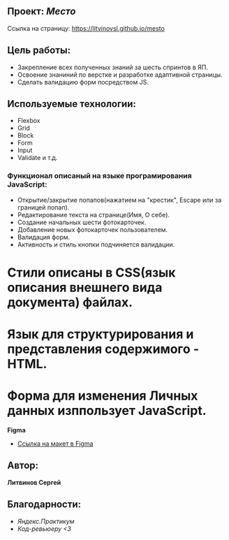 ## Проект: *Место*
Ссылка на страницу: https://litvinovsl.github.io/mesto

## Цель работы:
* Закрепление всех полученных знаний за шесть спринтов в ЯП.
* Освоение знаниний по верстке и разработке адаптивной страницы.
* Сделать валидацию форм посредством JS.

## Используемые технологии:
* Flexbox
* Grid
* Block
* Form
* Input
* Validate
и т.д.

### Функционал описаный на языке програмирования JavaScript:
* Открытие/закрытие попапов(нажатием на "крестик", Escape или за границей попап).
* Редактирование текста на странице(Имя, О себе).
* Создание начальных шести фотокарточек.
* Добавление новых фотокарточек пользователем.
* Валидация форм.
* Активность и стиль кнопки подчиняется валидации.

# Стили описаны в CSS(язык описания внешнего вида документа) файлах.
# Язык для структурирования и представления содержимого - HTML.
# Форма для изменения Личных данных изппользует JavaScript.

**Figma**

* [Ссылка на макет в Figma](https://www.figma.com/file/2cn9N9jSkmxD84oJik7xL7/JavaScript.-Sprint-4?node-id=0%3A1)

## Автор:
**Литвинов Сергей** 

## Благодарности:  
* *Яндекс.Практикум*   
* *Код-ревьюеру <3*
